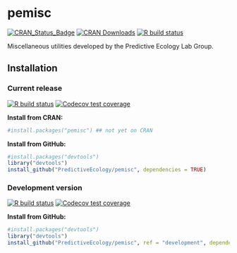 # pemisc

 <!-- badges: start -->
[![CRAN_Status_Badge](http://www.r-pkg.org/badges/version/pemisc)](https://cran.r-project.org/package=pemisc)
[![CRAN Downloads](http://cranlogs.r-pkg.org/badges/grand-total/pemisc)](https://cran.r-project.org/package=pemisc)
[![R build status](https://github.com/PredictiveEcology/pemisc/workflows/R-CMD-check/badge.svg)](https://github.com/PredictiveEcology/pemisc/actions)
<!-- badges: end -->

Miscellaneous utilities developed by the Predictive Ecology Lab Group.

## Installation

### Current release

[![R build status](https://github.com/PredictiveEcology/pemisc/workflows/R-CMD-check/badge.svg?branch=master)](https://github.com/PredictiveEcology/pemisc/actions)
[![Codecov test coverage](https://codecov.io/gh/PredictiveEcology/pemisc/branch/master/graph/badge.svg)](https://app.codecov.io/gh/PredictiveEcology/pemisc?branch=master)

**Install from CRAN:**

```r
#install.packages("pemisc") ## not yet on CRAN
```

**Install from GitHub:**
    
```r
#install.packages("devtools")
library("devtools")
install_github("PredictiveEcology/pemisc", dependencies = TRUE) 
```

### Development version

[![R build status](https://github.com/PredictiveEcology/pemisc/workflows/R-CMD-check/badge.svg?branch=development)](https://github.com/PredictiveEcology/pemisc/actions)
[![Codecov test coverage](https://codecov.io/gh/PredictiveEcology/pemisc/branch/development/graph/badge.svg)](https://app.codecov.io/gh/PredictiveEcology/pemisc?branch=development)

**Install from GitHub:**

```r
#install.packages("devtools")
library("devtools")
install_github("PredictiveEcology/pemisc", ref = "development", dependencies = TRUE) 
```
